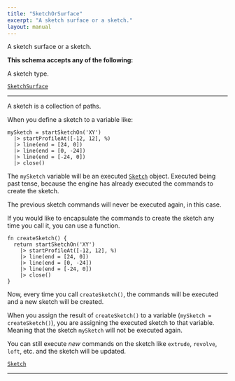 ```yaml
---
title: "SketchOrSurface"
excerpt: "A sketch surface or a sketch."
layout: manual
---
```


A sketch surface or a sketch.




**This schema accepts any of the following:**

A sketch type.

[`SketchSurface`](/docs/kcl/types/SketchSurface)








----
A sketch is a collection of paths.

When you define a sketch to a variable like:

```kcl
mySketch = startSketchOn('XY')
  |> startProfileAt([-12, 12], %)
  |> line(end = [24, 0])
  |> line(end = [0, -24])
  |> line(end = [-24, 0])
  |> close()
```

The `mySketch` variable will be an executed [`Sketch`](/docs/kcl/types/Sketch) object. Executed being past tense, because the engine has already executed the commands to create the sketch.

The previous sketch commands will never be executed again, in this case.

If you would like to encapsulate the commands to create the sketch any time you call it, you can use a function.

```kcl
fn createSketch() {
  return startSketchOn('XY')
    |> startProfileAt([-12, 12], %)
    |> line(end = [24, 0])
    |> line(end = [0, -24])
    |> line(end = [-24, 0])
    |> close()
}
```

Now, every time you call `createSketch()`, the commands will be executed and a new sketch will be created.

When you assign the result of `createSketch()` to a variable (`mySketch = createSketch()`), you are assigning the executed sketch to that variable. Meaning that the sketch `mySketch` will not be executed again.

You can still execute _new_ commands on the sketch like `extrude`, `revolve`, `loft`, etc. and the sketch will be updated.

[`Sketch`](/docs/kcl/types/Sketch)








----





